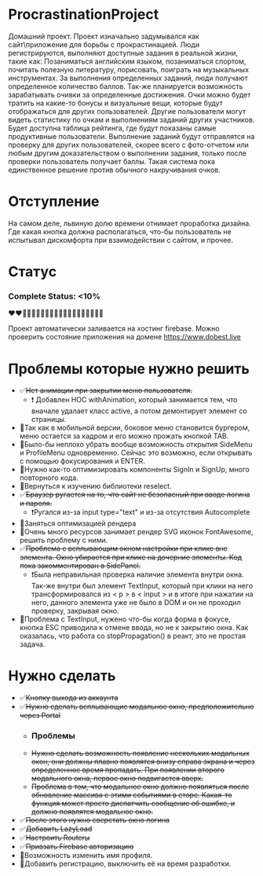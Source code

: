 # ProcrastinationProject
Домашний проект. Проект изначально задумывался как сайт\приложение для борьбы с прокрастинацией. Люди регистрируются, выполняют доступные задания в реальной жизни, такие как: Позаниматься английским языком, позаниматься спортом, почитать полезную литературу, порисовать, поиграть на музыкальных инструментах. За выполнения определенных заданий, люди получают определенное количество баллов. Так-же планируется возможность зарабатывать очивки за определенные достижения. Очки можно будет тратить на какие-то бонусы и визуальные вещи, которые будут отображаться для других пользователей. Другие пользователи могут видеть статистику по очкам и выполнениям заданий других участников. Будет доступна таблица рейтинга, где будут показаны самые продуктивные пользователи. Выполнение заданий будут отправлятся на проверку для других пользователей, скорее всего с фото-отчетом или любым другим доказательством о выполнении задания, только после проверки пользователь получает баллы. Такая система пока единственное решение против обычного накручивания очков.

# Отступление
На самом деле, львиную долю времени отнимает проработка дизайна. Где какая кнопка должна располагаться, что-бы пользователь не испытывал дискомфорта при взаимодействии с сайтом, и прочее.

# Статус
### Complete Status: <10%
:heart::heart::black_heart::black_heart::black_heart::black_heart::black_heart::black_heart::black_heart::black_heart::black_heart::black_heart::black_heart::black_heart::black_heart::black_heart::black_heart::black_heart::black_heart::black_heart:


Проект автоматически заливается на хостинг firebase. Можно проверить состояние приложения на домене https://www.dobest.live

# Проблемы которые нужно решить
- :white_check_mark:~~Нет анимации при закрытии меню пользователя.~~
  - :heavy_exclamation_mark: Добавлен HOC withAnimation, который занимается тем, что вначале удалает класс active, а потом демонтирует элемент со страницы.
- :black_square_button:Так как в мобильной версии, боковое меню становится бургером, меню остается за кадром и его можно прожать кнопкой TAB.
- :black_square_button:Было-бы неплохо убрать вообще возможность открытия SideMenu и ProfileMenu одновременно. Сейчас это возможно, если открывать с помощью фокусирования и ENTER.
- :black_square_button:Нужно как-то оптимизировать компоненты SignIn и SignUp, много повторного кода.
- :black_square_button:Вернуться к изучению библиотеки reselect.
- :white_check_mark:~~Браузер ругается на то, что сайт не безопасный при вводе логина и пароля.~~
  - :heavy_exclamation_mark:Ругался из-за input type="text" и из-за отсутствия Autocomplete
- :black_square_button:Заняться оптимизацией рендера
- :black_square_button:Очень много ресурсов занимает рендер SVG иконок FontAwesome, решить проблему с ними.
- :white_check_mark:~~Проблема с всплывающим окном настройки при клике вне элемента. Окно убирается при клике на дочерние элементы. Код пока закомментирован в SidePanel.~~
  - :heavy_exclamation_mark:Была неправильная проверка наличие элемента внутри окна. Так-же внутри был элемент TextInput, который при клики на него трансформировался из < p > в < input > и в итоге при нажатии на него, данного элемента уже не было в DOM и он не проходил проверку, закрывая окно.
- :black_square_button:Проблема с TextInput, нужено что-бы когда форма в фокусе, кнопка ESC приводила к отмене ввода, но не к закрытию окна. Как оказалась, что работа со stopPropagation() в реакт, это не простая задача.


# Нужно сделать
- :white_check_mark:~~Кнопку выхода из аккаунта~~
- :white_check_mark:~~Нужно сделать всплывающие модальное окно, предположительно через Portal~~
  - ### Проблемы
  - ~~Нужно сделать возможность появление нескольких модальных окон, они должны плавно появлятся внизу справа экрана и через определенное время пропадать. При появлении второго модального окна, первое окно подвигается вверх.~~
  - ~~Проблема в том, что модальное окно должно появляться после обновление массива с этими событиями в сторе. Какая-то функция может просто диспатчить сообщение об ошибке, и должно появлятся модальное окно.~~
- :white_check_mark:~~После этого нужно сверстать окно логина~~
- :white_check_mark:~~Добавить LazyLoad~~
- :white_check_mark:~~Настроить Routerы~~
- :white_check_mark:~~Привзать Firebase авторизацию~~
- :black_square_button:Возможность изменить имя профиля.
- :black_square_button:Добавить регистрацию, выключить её на время разработки.
